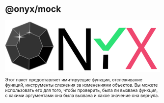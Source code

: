 # @onyx/mock
![логотип Onyx](../../../assets/onyx-logo-sm.svg)

Этот пакет предоставляет имитируещие функции, отслеживание функций, инструменты слежения за изменениями объектов. Вы можете использовать его для того, чтобы проверить, была ли вызвана функция, с какими аргументами она была вызвана и какое значение она вернула.
